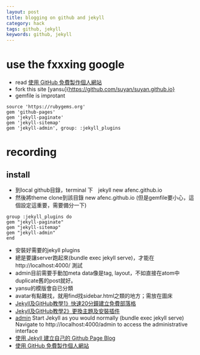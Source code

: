 ```yaml
---
layout: post
title: blogging on github and jekyll
category: hack
tags: github, jekyll
keywords: github, jekyll
---
```

# use the fxxxing google
* read  [使用 GitHub 免費製作個人網站](https://gitbook.tw/chapters/github/using-github-pages.html)
*  fork this site  [yansu]{https://github.com/suyan/suyan.github.io}
* gemfile is improtant

```
source 'https://rubygems.org'
gem 'github-pages'
gem 'jekyll-paginate'
gem 'jekyll-sitemap'
gem 'jekyll-admin', group: :jekyll_plugins
```
# recording
## install
- 到local github目錄，terminal 下　jekyll new afenc.github.io
- 然後將theme clone到該目錄 new afenc.github.io (但是gemfile要小心，這個設定這重要，需要備分一下)

```
group :jekyll_plugins do
gem "jekyll-paginate"
gem "jekyll-sitemap"
gem "jekyll-admin"
end
```

- 安裝好需要的jekyll plugins
- 總是要讓server跑起來(bundle exec jekyll serve)，才能在	http://localhost:4000/  測試
- admin目前需要手動加meta data像是tag, layout，不如直接在atom中duplicate舊的post就好。
- yansu的模版會自已分類
- avatar有點難找，就用find找sidebar.html之類的地方；需放在圖床
- [Jekyll及GitHub教學1》快速20分鐘建立免費部落格](http://hungchicheng.me/2017/05/11/how-to-make-blog-on-github/)
- [Jekyll及GitHub教學2》更換主題及安裝插件](http://hungchicheng.me/2017/05/13/how-to-make-jekyll-plugin/)
- [admin](https://github.com/jekyll/jekyll-admin)
Start Jekyll as you would normally (bundle exec jekyll serve)
Navigate to http://localhost:4000/admin to access the administrative interface
- [使用 Jekyll 建立自己的 Github Page Blog](https://nk910216.github.io/2017/02/05/HowToSetupBlog/)
- [使用 GitHub 免費製作個人網站](https://gitbook.tw/chapters/github/using-github-pages.html)
